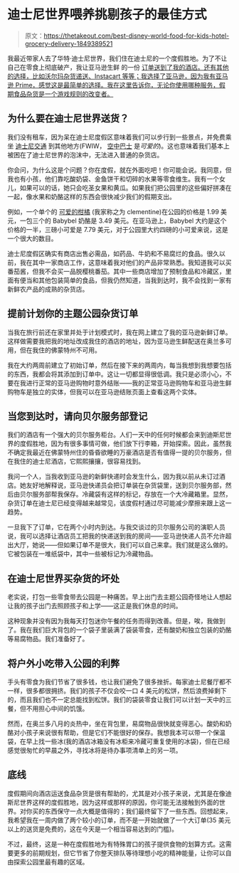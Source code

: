 # 迪士尼世界喂养挑剔孩子的最佳方式

> 原文：<https://thetakeout.com/best-disney-world-food-for-kids-hotel-grocery-delivery-1849389521>

我最近带家人去了华特·迪士尼世界，我们住在迪士尼的一个度假胜地。为了不让自己在零食上彻底破产，我让亚马逊生鲜 的一份 [订单送到了我的酒店。还有其他的选择，比如沃尔玛杂货递送、Instacart 等等；我选择了亚马逊，因为我有亚马逊 Prime，感觉这是最简单的选择。我在这里告诉你，无论你使用哪种服务，假期食品杂货是一个游戏规则的改变者。](https://www.amazon.com/alm/storefront?almBrandId=QW1hem9uIEZyZXNo&asc_campaign=InlineText&asc_refurl=https://thetakeout.com/best-disney-world-food-for-kids-hotel-grocery-delivery-1849389521&asc_source=&tag=kinjatakeoutlink-20)



## 为什么要在迪士尼世界送货？

我们没有租车，因为呆在迪士尼度假区意味着我们可以步行到一些景点，并免费乘坐 [迪士尼交通](https://disneyworld.disney.go.com/guest-services/resort-transportation/?ef_id=CjwKCAjwi8iXBhBeEiwAKbUofdrHWurBeHP78yVuMbjszVFdX2w4ZDNnHOBIR_Lf6cfHqGrAC50SkRoC6j4QAvD_BwE:G:s&s_kwcid=AL!5060!3!601171876265!e!!g!!disney%2520world%2520resort%2520transportation&CMP=KNC-FY22_WDW_TRA_EREFL_W365_SCP_TRNP_Transportation_Exact%257CG%257C5221013.RR.AM.01.01%257CMKDTBUL%257CBR%257C601171876265&keyword_id=aud-365940100997:kwd-759524067316%257Cdc%257Cdisney%2520world%2520resort%2520transportation%257C601171876265%257Ce%257C5060:3%257C&gclid=CjwKCAjwi8iXBhBeEiwAKbUofdrHWurBeHP78yVuMbjszVFdX2w4ZDNnHOBIR_Lf6cfHqGrAC50SkRoC6j4QAvD_BwE) 到其他地方(FWIW， [空中巴士](https://disneyworld.disney.go.com/skyliner/?ef_id=CjwKCAjwi8iXBhBeEiwAKbUofVh7IEMf65SzpfnmDbkn3QdBphbaH-3mPT3L6leyryu2m8kUwAWIrhoCGfIQAvD_BwE:G:s&s_kwcid=AL!5060!3!601171876268!e!!g!!disney%2520skyliner&CMP=KNC-FY22_WDW_TRA_EREFL_W365_SCP_TRNP_Transportation_Exact%257CG%257C5221013.RR.AM.01.01%257CMKDTBUL%257CBR%257C601171876268&keyword_id=aud-365940100997:kwd-759524063716%257Cdc%257Cdisney%2520skyliner%257C601171876268%257Ce%257C5060:3%257C&gclid=CjwKCAjwi8iXBhBeEiwAKbUofVh7IEMf65SzpfnmDbkn3QdBphbaH-3mPT3L6leyryu2m8kUwAWIrhoCGfIQAvD_BwE) 是*可爱的*)。这也意味着我们基本上被困在了迪士尼世界的泡沫中，无法进入普通的杂货店。

你会问，为什么这是个问题？你在度假，就在外面吃吧！你可能会说。我同意，但我也有小孩，他们靠吃酸奶袋、金鱼饼干和切碎的水果等零食维生。我有一个女儿，如果可以的话，她只会吃圣女果和黄瓜。如果我们把公园里的这些偏好拼凑在一起，像水果和奶酪这样的东西会很快减少我们的假期支出。

例如，一个单个的 [可爱的柑橘](https://thetakeout.com/how-to-avoid-a-bad-batch-of-tiny-oranges-clementines-1849250768) (我家称之为 clementine)在公园的价格是 1.99 美元，一包三个的 Babybel 奶酪是 3.49 美元。在亚马逊上，Babybel 大约是这个价格的一半，三磅小可爱是 7.79 美元，对于公园里大约四磅的小可爱来说，这是一个很大的数目。

迪士尼度假区确实有商店出售必需品，如药品、牛奶和不易腐烂的食品。很久以前，我在其中一家商店工作，这意味着我对他们的产品非常熟悉。我知道我可以买番茄酱，但我不会买一品脱樱桃番茄。其中一些商店增加了预制食品和冷藏区，里面有便当和其他包装简单的食品，但我仍然知道，当我到达时，我不会找到一家有新鲜农产品的成熟的杂货店。

## 提前计划你的主题公园杂货订单

当我在旅行前还在家里并处于计划模式时，我在网上建立了我的亚马逊新鲜订单。这样做需要我把我的地址改成我住的酒店的地址，因为亚马逊生鲜配送在奥兰多可用，但在我住的佛蒙特州不可用。

我在大约两周前建立了初始订单，然后在接下来的两周内，每当我想到我想要包括的东西，我都会将其添加到订单中。这让一切都显得很低调。我只是必须小心，不要在我进行正常的亚马逊购物时意外结账——我的正常亚马逊购物车和亚马逊生鲜购物车是独立的实体，但我可以在亚马逊结账页面上查看这两个实体。

## 当您到达时，请向贝尔服务部登记

我们的酒店有一个强大的贝尔服务柜台。人们一天中的任何时候都会来到迪斯尼世界的度假胜地，因为有很多事情可做，他们放下行李箱，开始探索。因此，虽然我不确定我最近在佛蒙特州住的昏昏欲睡的万豪酒店是否有值得一提的贝尔服务，但在我住的迪士尼酒店，它熙熙攘攘，很容易找到。

我问一个人，当我收到亚马逊的新鲜快递时会发生什么，因为我以前从未订过酒店。她友好地解释说，亚马逊快递员会把订单装在杂货袋里，送到贝尔服务部，然后由贝尔服务部帮我保存。冷藏袋有这样的标记，存放在一个大冷藏箱里。显然，杂货订单在迪士尼已经变得越来越常见，该度假村通过尽可能减少摩擦来跟上这一趋势。

一旦我下了订单，它在两个小时内到达。与我交谈过的贝尔服务公司的演职人员说，我可以选择让酒店员工把我的快递送到我的房间——亚马逊快递人员不允许超出大厅，她说——但如果订单不是很大，我们可以自己来拿。我们就是这么做的。它被包装在一堆纸袋中，其中一些被标记为冷藏物品。

## 在迪士尼世界买杂货的坏处

老实说，打包一些零食带去公园是一种痛苦。早上出门去主题公园奇怪地让人想起让我的孩子出门去照顾孩子和上学——这正是我们休息的时间。

这种现象并没有因为我每天打包迷你午餐的任务而得到改善。但是，唉，我做到了。我在我们巨大背包的一个袋子里装满了袋装零食，还有酸奶和独立包装的奶酪等易腐物品。我们准备好了。

## 将户外小吃带入公园的利弊

手头有零食为我们节省了很多钱，也让我们避免了很多挫折。每家迪士尼餐厅都不一样，很多都很拥挤。我们的孩子不仅会咬一口 4 美元的松饼，然后浪费掉剩下的，而且我们也不一定总能找到松饼。我们的袋装零食让我们可以计划一天中的三餐，但不用担心中间的饥饿。

然而，在奥兰多八月的炎热中，坐在背包里，易腐物品很快就变得恶心。酸奶和奶酪对小孩子来说很有帮助，但是它们不能很好的保存。我想我本可以带一个保温袋，在早上找一些冰(我的酒店冰箱没有冰柜来冷藏可重复使用的冰袋)，但在已经感觉很匆忙的早晨之外，寻找冰将是待办事项清单上的另一项。

## 底线

度假期间向酒店运送食品杂货是很有帮助的，尤其是对小孩子来说，尤其是在像迪斯尼世界这样的度假胜地，因为这样或那样的原因，你可能无法接触到外面的世界。对你买的东西保守一点大概是值得的；我们最终留下了一些东西。回想起来，我希望我在一周内做了两个较小的订单，而不是一开始就做了一个大订单(35 美元以上的送货是免费的，这在今天是一个相当容易达到的门槛)。

不过，最终，这是一种在度假胜地为有特殊胃口的孩子提供食物的划算方式。这需要更多的前期规划，但它节省了你整天排队等待理想小吃的精神能量，让你可以自由探索公园里最有趣的区域。